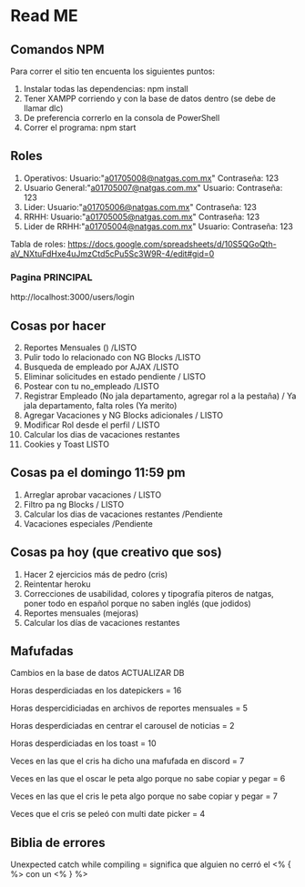 # Read ME

## Comandos NPM

Para correr el sitio ten encuenta los siguientes puntos:

1. Instalar todas las dependencias: npm install
2. Tener XAMPP corriendo y con la base de datos dentro (se debe de llamar dlc)
3. De preferencia correrlo en la consola de PowerShell
4. Correr el programa: npm start


## Roles
1. Operativos: Usuario:"a01705008@natgas.com.mx"  Contraseña: 123
2. Usuario General:"a01705007@natgas.com.mx" Usuario:  Contraseña: 123
3. Lider: Usuario:"a01705006@natgas.com.mx"  Contraseña: 123
4. RRHH: Usuario:"a01705005@natgas.com.mx"  Contraseña: 123
5. Lider de RRHH:"a01705004@natgas.com.mx" Usuario:  Contraseña: 123

Tabla de roles: https://docs.google.com/spreadsheets/d/10S5QGoQth-aV_NXtuFdHxe4uJmzCtd5cPu5Sc3W9R-4/edit#gid=0

### Pagina PRINCIPAL
http://localhost:3000/users/login


## Cosas por hacer

2. Reportes Mensuales () /LISTO
3. Pulir todo lo relacionado con NG Blocks /LISTO
4. Busqueda de empleado por AJAX /LISTO
5. Eliminar solicitudes en estado pendiente / LISTO
6. Postear con tu no_empleado /LISTO
7. Registrar Empleado (No jala departamento, agregar rol a la pestaña) / Ya jala departamento, falta roles (Ya merito)
8. Agregar Vacaciones y NG Blocks adicionales / LISTO
9. Modificar Rol desde el perfil / LISTO
10. Calcular los dias de vacaciones restantes
11. Cookies y Toast LISTO

## Cosas pa el domingo 11:59 pm
1. Arreglar aprobar vacaciones / LISTO
2. Filtro pa ng Blocks / LISTO
3. Calcular los dias de vacaciones restantes /Pendiente
4. Vacaciones especiales /Pendiente

## Cosas pa hoy (que creativo que sos)
1. Hacer 2 ejercicios más de pedro (cris)
2. Reintentar heroku 
3. Correcciones de usabilidad, colores y tipografía piteros de natgas, poner todo en español porque no saben inglés (que jodidos)
4. Reportes mensuales (mejoras) 
5. Calcular los días de vacaciones restantes 

## Mafufadas
Cambios en la base de datos ACTUALIZAR DB

Horas desperdiciadas en los datepickers = 16

Horas despercidiciadas en archivos de reportes mensuales = 5

Horas desperdiciadas en centrar el carousel de noticias = 2

Horas desperdiciadas en los toast = 10

Veces en las que el cris ha dicho una mafufada en discord = 7

Veces en las que el oscar le peta algo porque no sabe copiar y pegar = 6

Veces en las que el cris le peta algo porque no sabe copiar y pegar = 7

Veces que el cris se peleó con multi date picker = 4

## Biblia de errores

Unexpected catch while compiling = significa que alguien no cerró el <% { %> con un <% } %>
